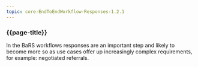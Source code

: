 ```yaml
---
topic: core-EndToEndWorkflow-Responses-1.2.1
---
```


### {{page-title}}

In the BaRS workflows responses are an important step and likely to become more so as use cases offer up increasingly complex requirements, for example: negotiated referrals.

<br>